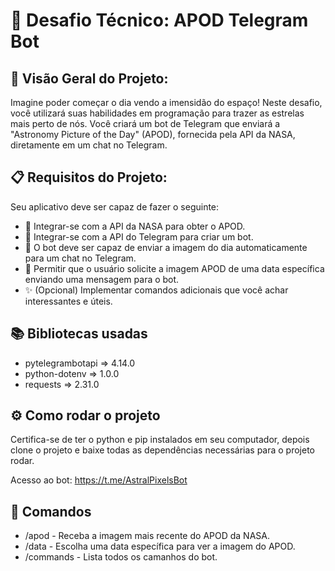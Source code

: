 # 🚀 Desafio Técnico: APOD Telegram Bot

## 🌌 Visão Geral do Projeto:
Imagine poder começar o dia vendo a imensidão do espaço! Neste desafio, você utilizará suas habilidades em programação para trazer as estrelas mais perto de nós. Você criará um bot de Telegram que enviará a "Astronomy Picture of the Day" (APOD), fornecida pela API da NASA, diretamente em um chat no Telegram.

## 📋 Requisitos do Projeto:
Seu aplicativo deve ser capaz de fazer o seguinte:
- 📡 Integrar-se com a API da NASA para obter o APOD.
- 🤖 Integrar-se com a API do Telegram para criar um bot.
- 🌠 O bot deve ser capaz de enviar a imagem do dia automaticamente para um chat no Telegram.
- 📆 Permitir que o usuário solicite a imagem APOD de uma data específica enviando uma mensagem para o bot.
- ✨ (Opcional) Implementar comandos adicionais que você achar interessantes e úteis.

## 📚 Bibliotecas usadas
- pytelegrambotapi => 4.14.0
- python-dotenv => 1.0.0
- requests => 2.31.0

## ⚙️ Como rodar o projeto
Certifica-se de ter o python e pip instalados em seu computador, depois clone o projeto e baixe todas as dependências necessárias para o projeto rodar.

Acesso ao bot: https://t.me/AstralPixelsBot

## 🤖 Comandos
- /apod - Receba a imagem mais recente do APOD da NASA.
- /data - Escolha uma data específica para ver a imagem do APOD.
- /commands - Lista todos os camanhos do bot.
